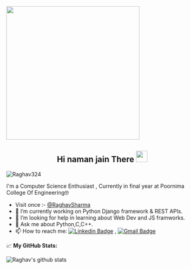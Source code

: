 <img src="https://camo.githubusercontent.com/3b7c592ede97b6138ffd4b1cc1541c2f3b11fd39/687474703a2f2f33312e6d656469612e74756d626c722e636f6d2f31376665613932306666333665663466356238373764353231366137616164392f74756d626c725f6d6f39786a65387a5a34317163626975666f315f313238302e676966" height="350px" width ="350px">


<h2 align="Center">  Hi naman jain There <img src="https://media.giphy.com/media/WUlplcMpOCEmTGBtBW/giphy.gif" width="30"> </h3>
<p align="left"> <img src="https://komarev.com/ghpvc/?username=Raghav324" alt="Raghav324" /> </p>


I'm a Computer Science Enthusiast , Currently in final year at Poornima College Of Engineering🤓
-  Visit once :-  [@RaghavSharma](https://raghav324.github.io/My_Portfolio/)
- 🔭 I’m currently working on Python Django framework & REST APIs.  
- 🤔 I’m looking for help in learning about Web Dev and JS framworks. 
- 💬 Ask me about Python,C,C++.
- 📫 How to reach me:
[![Linkedin Badge](https://img.shields.io/badge/-LinkedIn-blue?style=flat-square&logo=Linkedin&logoColor=white&link=https://https://www.linkedin.com/in/raghav-sharma-471336170/)](https://www.linkedin.com/in/raghav-sharma-471336170/) 
, [![Gmail Badge](https://img.shields.io/badge/-Gmail-c14438?style=flat-square&logo=Gmail&logoColor=white&link=mailto:sraghav352@gmail.com)](mailto:saraghav352@gmail.com) 

📈 **My GitHub Stats:**
<p>
<img alt="Raghav's github stats" src="https://github-readme-stats.vercel.app/api?username=Raghav324&&show_icons=true&title_color=ffffff&icon_color=bb2acf&text_color=daf7dc&bg_color=151515" >
</p>


